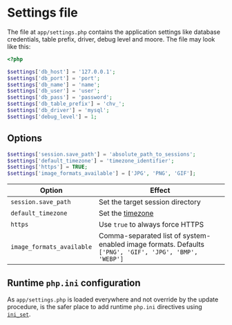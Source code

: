 # Settings file

The file at `app/settings.php` contains the application settings like database credentials, table prefix, driver, debug level and moore. The file may look like this:

```php
<?php

$settings['db_host'] = '127.0.0.1';
$settings['db_port'] = 'port';
$settings['db_name'] = 'name';
$settings['db_user'] = 'user';
$settings['db_pass'] = 'password';
$settings['db_table_prefix'] = 'chv_';
$settings['db_driver'] = 'mysql';
$settings['debug_level'] = 1;
```

## Options

```php
$settings['session.save_path'] = 'absolute_path_to_sessions';
$settings['default_timezone'] = 'timezone_identifier';
$settings['https'] = TRUE;
$settings['image_formats_available'] = ['JPG', 'PNG', 'GIF'];
```

| Option                    | Effect                                                                                                |
| ------------------------- | ----------------------------------------------------------------------------------------------------- |
| `session.save_path`       | Set the target session directory                                                                      |
| `default_timezone`        | Set the [timezone](https://www.php.net/manual/en/timezones.php)                                       |
| `https`                   | Use `true` to always force HTTPS                                                                      |
| `image_formats_available` | Comma-separated list of system-enabled image formats. Defaults `['PNG', 'GIF', 'JPG', 'BMP', 'WEBP']` |

## Runtime `php.ini` configuration

As `app/settings.php` is loaded everywhere and not override by the update procedure, is the safer place to add runtime `php.ini` directives using [`ini_set`](https://www.php.net/manual/en/function.ini-set.php).
